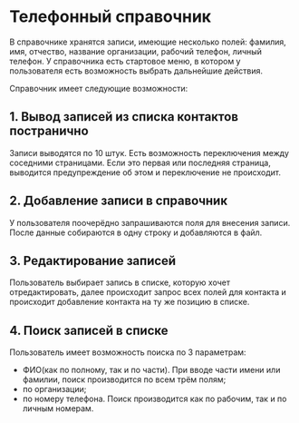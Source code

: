 # Телефонный справочник
В справочнике хранятся записи, имеющие несколько полей: фамилия, имя, отчество, название организации, рабочий телефон, личный телефон.
У справочника есть стартовое меню, в котором у пользователя есть возможность выбрать дальнейшие действия.

Справочник имеет следующие возможности:

## 1. Вывод записей из списка контактов постранично
Записи выводятся по 10 штук. Есть возможность переключения между соседними страницами. Если это первая или последняя страница, выводится предупреждение об этом и переключение не происходит.
## 2. Добавление записи в справочник
У пользователя поочерёдно запрашиваются поля для внесения записи. После данные собираются в одну строку и добавляются в файл.
## 3. Редактирование записей
Пользователь выбирает запись в списке, которую хочет отредактировать, далее происходит запрос всех полей для контакта и происходит добавление контакта на ту же позицию в списке.
## 4. Поиск записей в списке
Пользователь имеет возможность поиска по 3 параметрам: 
 - ФИО(как по полному, так и по части). При вводе части имени или фамилии, поиск производится по всем трём полям;
 - по организации;
 - по номеру телефона. Поиск производится как по рабочим, так и по личным номерам.

